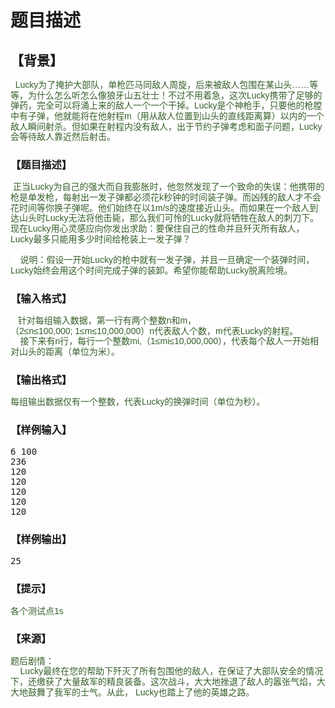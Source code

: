 # 题目描述


<h2>
	【背景】
</h2>
<p>
	<span style="color:#355F29;font-family:&#39;Hiragino Sans GB W3&#39;, sans-serif;line-height:16.66666603088379px;background-color:#FFFFFF;">  Lucky为了掩护大部队，单枪匹马同敌人周旋，后来被敌人包围在某山头……等等，为什么怎么听怎么像狼牙山五壮士！不过不用着急，这次Lucky携带了足够的弹药，完全可以将涌上来的敌人一个一个干掉。Lucky是个神枪手，只要他的枪膛中有子弹，他就能将在他射程m（用从敌人位置到山头的直线距离算）以内的一个敌人瞬间射杀。但如果在射程内没有敌人，出于节约子弹考虑和面子问题，Lucky会等待敌人靠近然后射击。</span> 
</p>
<h3>
	【题目描述】
</h3>
<p>
	<span style="color:#355F29;font-family:&#39;Hiragino Sans GB W3&#39;, sans-serif;line-height:16.66666603088379px;background-color:#FFFFFF;"> 正当Lucky为自己的强大而自我膨胀时，他忽然发现了一个致命的失误：他携带的枪是单发枪，每射出一发子弹都必须花k秒钟的时间装子弹。而凶残的敌人才不会花时间等你换子弹呢。他们始终在以1m/s的速度接近山头。而如果在一个敌人到达山头时Lucky无法将他击毙，那么我们可怜的Lucky就将牺牲在敌人的刺刀下。现在Lucky用心灵感应向你发出求助：要保住自己的性命并且歼灭所有敌人，Lucky最多只能用多少时间给枪装上一发子弹？</span><br/>
<br/>
<span style="color:#355F29;font-family:&#39;Hiragino Sans GB W3&#39;, sans-serif;line-height:16.66666603088379px;background-color:#FFFFFF;">    说明：假设一开始Lucky的枪中就有一发子弹，并且一旦确定一个装弹时间，Lucky始终会用这个时间完成子弹的装卸。希望你能帮助Lucky脱离险境。</span> 
</p>
<h3>
	【输入格式】
</h3>
<p>
	<span style="color:#355F29;font-family:&#39;Hiragino Sans GB W3&#39;, sans-serif;line-height:16.66666603088379px;background-color:#FFFFFF;">   针对每组输入数据，第一行有两个整数n和m，（2≤n≤100,000; 1≤m≤10,000,000）n代表敌人个数，m代表Lucky的射程。</span><br/>
<span style="color:#355F29;font-family:&#39;Hiragino Sans GB W3&#39;, sans-serif;line-height:16.66666603088379px;background-color:#FFFFFF;">    接下来有n行，每行一个整数mi,（1≤mi≤10,000,000），代表每个敌人一开始相对山头的距离（单位为米）。</span> 
</p>
<h3>
	【输出格式】
</h3>
<p>
	<span style="color:#355F29;font-family:&#39;Hiragino Sans GB W3&#39;, sans-serif;line-height:16.66666603088379px;background-color:#FFFFFF;">每组输出数据仅有一个整数，代表Lucky的换弹时间（单位为秒）。</span> 
</p>
<h3>
	【样例输入】
</h3>
<pre>6 100
236
120
120
120
120
120</pre>
<h3>
	【样例输出】
</h3>
<pre>25
</pre>
<h3>
	【提示】
</h3>
<p>
	<span style="color:#355F29;font-family:&#39;Hiragino Sans GB W3&#39;, sans-serif;line-height:16.66666603088379px;background-color:#FFFFFF;">各个测试点1s</span>
</p>
<h3>
	【来源】
</h3>
<p>
	<span style="color:#355F29;font-family:&#39;Hiragino Sans GB W3&#39;, sans-serif;line-height:16.66666603088379px;background-color:#FFFFFF;">题后剧情：</span><br/>
<span style="color:#355F29;font-family:&#39;Hiragino Sans GB W3&#39;, sans-serif;line-height:16.66666603088379px;background-color:#FFFFFF;">    Lucky最终在您的帮助下歼灭了所有包围他的敌人，在保证了大部队安全的情况下，还缴获了大量敌军的精良装备。这次战斗，大大地挫退了敌人的嚣张气焰，大大地鼓舞了我军的士气。从此， Lucky也踏上了他的英雄之路。</span>
</p>
